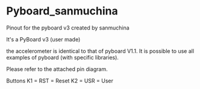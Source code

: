 # Pyboard_sanmuchina
Pinout for the pyboard v3 created by sanmuchina

It's a PyBoard v3 (user made)

the accelerometer is identical to that of pyboard V1.1. 
It is possible to use all examples of pyboard (with specific libraries). 

Please refer to the attached pin diagram.

Buttons
K1 = RST = Reset
K2 = USR = User
